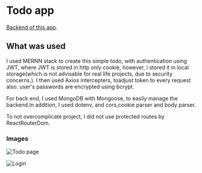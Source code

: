 # Todo app

 [Backend of this app](https://github.com/SarunasMedeikis/todo-backend).

## What was used

I used MERNN stack to create this simple todo, with authentication using JWT, where JWT is stored in http only cookie, however, i stored it in local storage(which is not advisable for real life projects, due to security concerns.).
I then used Axios intercepters, toadjust token to every request also.
user's passwords are encrypted using bcrypt.



For back end, I used MongoDB with Mongoose, to easily manage the backend.In addition, I used dotenv, and cors,cookie parser and body parser.

To not overcomplicate project, I did not use protected routes by ReactRouterDom.

### Images

![Todo page](https://i.imgur.com/qhwFKIF.png)

![Login](https://i.imgur.com/BozOCXy.png)
